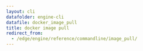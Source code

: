 ```yaml
---
layout: cli
datafolder: engine-cli
datafile: docker_image_pull
title: docker image pull
redirect_from:
  - /edge/engine/reference/commandline/image_pull/
---
```

<!--
This page is automatically generated from Docker's source code. If you want to
suggest a change to the text that appears here, open a ticket or pull request
in the source repository on GitHub:

https://github.com/docker/cli
-->

